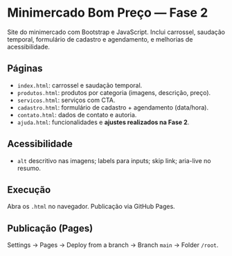 # Minimercado Bom Preço — Fase 2

Site do minimercado com Bootstrap e JavaScript. Inclui carrossel, saudação temporal, formulário de cadastro e agendamento, e melhorias de acessibilidade.

## Páginas
- `index.html`: carrossel e saudação temporal.
- `produtos.html`: produtos por categoria (imagens, descrição, preço).
- `servicos.html`: serviços com CTA.
- `cadastro.html`: formulário de cadastro + agendamento (data/hora).
- `contato.html`: dados de contato e autoria.
- `ajuda.html`: funcionalidades e **ajustes realizados na Fase 2**.

## Acessibilidade
- `alt` descritivo nas imagens; labels para inputs; skip link; aria-live no resumo.

## Execução
Abra os `.html` no navegador. Publicação via GitHub Pages.

## Publicação (Pages)
Settings → Pages → Deploy from a branch → Branch `main` → Folder `/root`.
